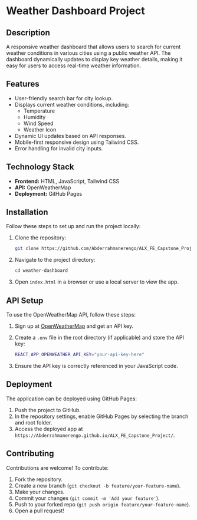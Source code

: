 
# Weather Dashboard Project

## Description

A responsive weather dashboard that allows users to search for current weather conditions in various cities using a public weather API. The dashboard dynamically updates to display key weather details, making it easy for users to access real-time weather information.

## Features

- User-friendly search bar for city lookup.
- Displays current weather conditions, including:
  - Temperature
  - Humidity
  - Wind Speed
  - Weather Icon
- Dynamic UI updates based on API responses.
- Mobile-first responsive design using Tailwind CSS.
- Error handling for invalid city inputs.

## Technology Stack

- **Frontend:** HTML, JavaScript, Tailwind CSS
- **API:** OpenWeatherMap
- **Deployment:** GitHub Pages

## Installation

Follow these steps to set up and run the project locally:

1. Clone the repository:

   ```bash
   git clone https://github.com/Abderrahmanerengo/ALX_FE_Capstone_Project.git
   ```

2. Navigate to the project directory:

   ```bash
   cd weather-dashboard
   ```

3. Open `index.html` in a browser or use a local server to view the app.

## API Setup

To use the OpenWeatherMap API, follow these steps:

1. Sign up at [OpenWeatherMap](https://openweathermap.org/) and get an API key.
2. Create a `.env` file in the root directory (if applicable) and store the API key:

   ```bash
   REACT_APP_OPENWEATHER_API_KEY="your-api-key-here"
   ```

3. Ensure the API key is correctly referenced in your JavaScript code.

## Deployment

The application can be deployed using GitHub Pages:

1. Push the project to GitHub.
2. In the repository settings, enable GitHub Pages by selecting the branch and root folder.
3. Access the deployed app at `https://Abderrahmanerengo.github.io/ALX_FE_Capstone_Project/`.

## Contributing

Contributions are welcome! To contribute:

1. Fork the repository.
2. Create a new branch (`git checkout -b feature/your-feature-name`).
3. Make your changes.
4. Commit your changes (`git commit -m 'Add your feature'`).
5. Push to your forked repo (`git push origin feature/your-feature-name`).
6. Open a pull request!



